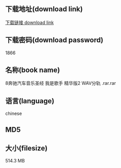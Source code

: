 ## 下载地址(download link)
[下载链接 download link](https://tutu365.netlify.app/?s=8%E5%A5%94%E9%A9%B0%E6%B1%BD%E8%BD%A6%E9%9F%B3%E4%B9%90%E5%9C%A3%E7%BB%8F+%E6%88%91%E6%98%AF%E6%AD%8C%E6%89%8B+%E7%B2%BE%E5%8D%8E%E7%89%882+WAV%E5%88%86%E8%BD%A8+.rar)

## 下载密码(download password)
1866

## 名称(book name)
8奔驰汽车音乐圣经 我是歌手 精华版2 WAV分轨 .rar.rar

## 语言(language)
chinese

## MD5


## 大小(filesize)
514.3 MB
